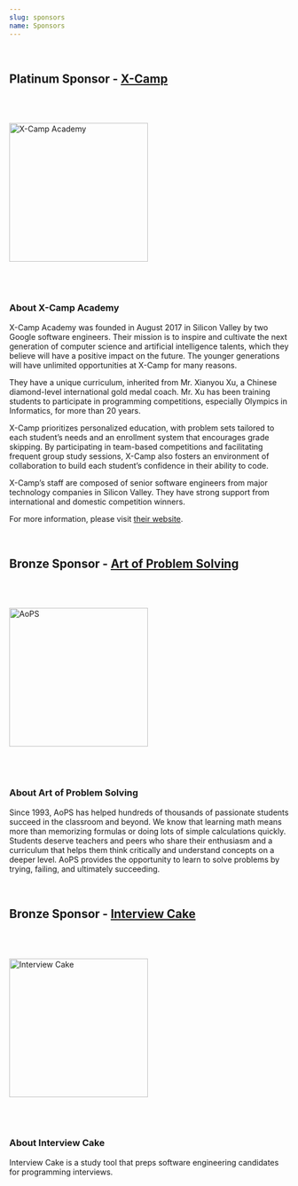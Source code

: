 ```yaml
---
slug: sponsors
name: Sponsors
---
```


<br>

## Platinum Sponsor - <a href="https://x-camp.academy" target="_blank">X-Camp</a>

<a href="https://x-camp.academy"><img src="/images/partners/xcamp.png" alt="X-Camp Academy" style="width: 250px; margin-top: 50px; margin-bottom: 50px;"></a>

### About X-Camp Academy

X-Camp Academy was founded in August 2017 in Silicon Valley by two Google software
engineers. Their mission is to inspire and cultivate the next generation of computer science and artificial intelligence talents, which  they believe will have a positive impact on the future. The younger generations will have unlimited opportunities at X-Camp for many reasons.

They have a unique curriculum, inherited from Mr. Xianyou Xu, a Chinese diamond-level international gold medal coach. Mr. Xu has been training students to participate in programming competitions, especially Olympics in Informatics, for more than 20 years.

X-Camp prioritizes personalized education, with problem sets tailored to each student’s needs and an enrollment system that encourages grade skipping. By participating in team-based competitions and facilitating frequent group study sessions, X-Camp also fosters an environment of collaboration to build each student’s confidence in their ability to code.

X-Camp’s staff are composed of senior software engineers from major technology companies in Silicon Valley. They have strong support from international and domestic competition winners.

For more information, please visit <a href="https://x-camp.academy" target="_blank">their website</a>.

<br>

## Bronze Sponsor - <a href="https://artofproblemsolving.com/" target="_blank">Art of Problem Solving</a>

<a href="https://artofproblemsolving.com/" target="_blank"><img src="/images/partners/aops.png" alt="AoPS" style="width: 250px; margin-top: 50px; margin-bottom: 50px;"></a>

### About Art of Problem Solving

Since 1993, AoPS has helped hundreds of thousands of passionate students succeed in the classroom and beyond. We know that learning math means more than memorizing formulas or doing lots of simple calculations quickly. Students deserve teachers and peers who share their enthusiasm and a curriculum that helps them think critically and understand concepts on a deeper level. AoPS provides the opportunity to learn to solve problems by trying, failing, and ultimately succeeding.

<br>

## Bronze Sponsor - <a href="https://www.interviewcake.com" target="_blank">Interview Cake</a>

<a href="https://www.interviewcake.com" target="_blank"><img src="/images/partners/interviewcake.png" alt="Interview Cake" style="width: 250px; margin-top: 50px; margin-bottom: 50px;"></a>

### About Interview Cake

Interview Cake is a study tool that preps software engineering candidates for programming interviews.

<br>
